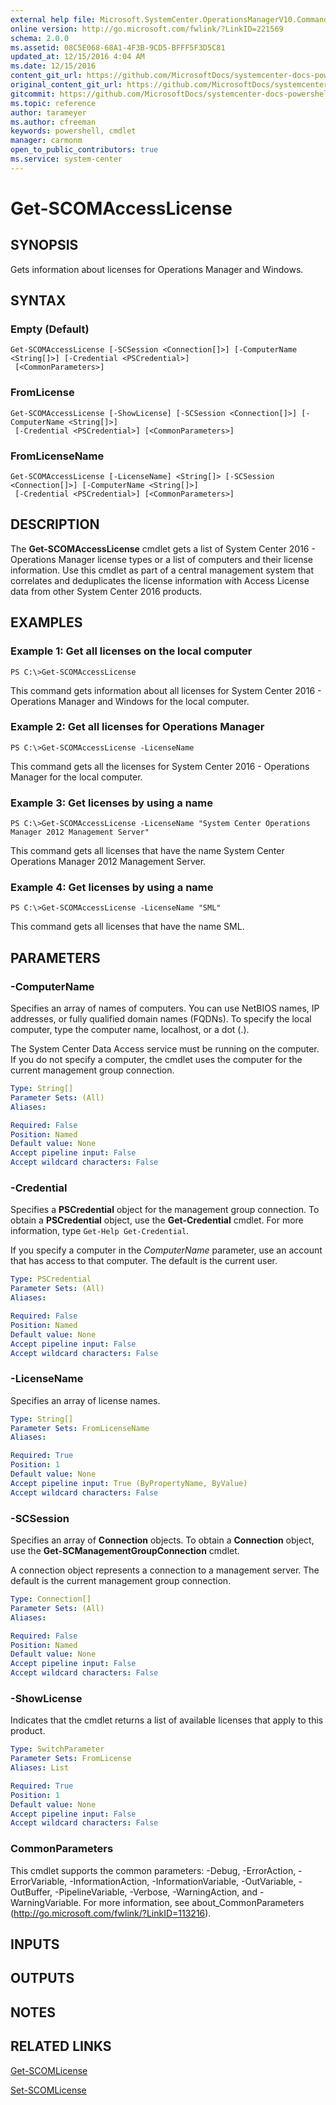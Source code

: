 ```yaml
---
external help file: Microsoft.SystemCenter.OperationsManagerV10.Commands.dll-Help.xml
online version: http://go.microsoft.com/fwlink/?LinkID=221569
schema: 2.0.0
ms.assetid: 08C5E068-68A1-4F3B-9CD5-BFFF5F3D5C81
updated_at: 12/15/2016 4:04 AM
ms.date: 12/15/2016
content_git_url: https://github.com/MicrosoftDocs/systemcenter-docs-powershell/blob/master/systemcenter-cmdlets/SystemCenter2016/OperationsManager/vlatest/Get-SCOMAccessLicense.md
original_content_git_url: https://github.com/MicrosoftDocs/systemcenter-docs-powershell/blob/master/systemcenter-cmdlets/SystemCenter2016/OperationsManager/vlatest/Get-SCOMAccessLicense.md
gitcommit: https://github.com/MicrosoftDocs/systemcenter-docs-powershell/blob/7df4508c7b907a214e6a8eca76037b06065ef078/systemcenter-cmdlets/SystemCenter2016/OperationsManager/vlatest/Get-SCOMAccessLicense.md
ms.topic: reference
author: tarameyer
ms.author: cfreeman
keywords: powershell, cmdlet
manager: carmonm
open_to_public_contributors: true
ms.service: system-center
---
```


# Get-SCOMAccessLicense

## SYNOPSIS
Gets information about licenses for Operations Manager and Windows.

## SYNTAX

### Empty (Default)
```
Get-SCOMAccessLicense [-SCSession <Connection[]>] [-ComputerName <String[]>] [-Credential <PSCredential>]
 [<CommonParameters>]
```

### FromLicense
```
Get-SCOMAccessLicense [-ShowLicense] [-SCSession <Connection[]>] [-ComputerName <String[]>]
 [-Credential <PSCredential>] [<CommonParameters>]
```

### FromLicenseName
```
Get-SCOMAccessLicense [-LicenseName] <String[]> [-SCSession <Connection[]>] [-ComputerName <String[]>]
 [-Credential <PSCredential>] [<CommonParameters>]
```

## DESCRIPTION
The **Get-SCOMAccessLicense** cmdlet gets a list of System Center 2016 - Operations Manager license types or a list of computers and their license information.
Use this cmdlet as part of a central management system that correlates and deduplicates the license information with Access License data from other System Center 2016 products.

## EXAMPLES

### Example 1: Get all licenses on the local computer
```
PS C:\>Get-SCOMAccessLicense
```

This command gets information about all licenses for System Center 2016 - Operations Manager and Windows for the local computer.

### Example 2: Get all licenses for Operations Manager
```
PS C:\>Get-SCOMAccessLicense -LicenseName
```

This command gets all the licenses for System Center 2016 - Operations Manager for the local computer.

### Example 3: Get licenses by using a name
```
PS C:\>Get-SCOMAccessLicense -LicenseName "System Center Operations Manager 2012 Management Server"
```

This command gets all licenses that have the name System Center Operations Manager 2012 Management Server.

### Example 4: Get licenses by using a name
```
PS C:\>Get-SCOMAccessLicense -LicenseName "SML"
```

This command gets all licenses that have the name SML.

## PARAMETERS

### -ComputerName
Specifies an array of names of computers.
You can use NetBIOS names, IP addresses, or fully qualified domain names (FQDNs).
To specify the local computer, type the computer name, localhost, or a dot (.).

The System Center Data Access service must be running on the computer.
If you do not specify a computer, the cmdlet uses the computer for the current management group connection.

```yaml
Type: String[]
Parameter Sets: (All)
Aliases: 

Required: False
Position: Named
Default value: None
Accept pipeline input: False
Accept wildcard characters: False
```

### -Credential
Specifies a **PSCredential** object for the management group connection.
To obtain a **PSCredential** object, use the **Get-Credential** cmdlet.
For more information, type `Get-Help Get-Credential`.

If you specify a computer in the *ComputerName* parameter, use an account that has access to that computer.
The default is the current user.

```yaml
Type: PSCredential
Parameter Sets: (All)
Aliases: 

Required: False
Position: Named
Default value: None
Accept pipeline input: False
Accept wildcard characters: False
```

### -LicenseName
Specifies an array of license names.

```yaml
Type: String[]
Parameter Sets: FromLicenseName
Aliases: 

Required: True
Position: 1
Default value: None
Accept pipeline input: True (ByPropertyName, ByValue)
Accept wildcard characters: False
```

### -SCSession
Specifies an array of **Connection** objects.
To obtain a **Connection** object, use the **Get-SCManagementGroupConnection** cmdlet.

A connection object represents a connection to a management server.
The default is the current management group connection.

```yaml
Type: Connection[]
Parameter Sets: (All)
Aliases: 

Required: False
Position: Named
Default value: None
Accept pipeline input: False
Accept wildcard characters: False
```

### -ShowLicense
Indicates that the cmdlet returns a list of available licenses that apply to this product.

```yaml
Type: SwitchParameter
Parameter Sets: FromLicense
Aliases: List

Required: True
Position: 1
Default value: None
Accept pipeline input: False
Accept wildcard characters: False
```

### CommonParameters
This cmdlet supports the common parameters: -Debug, -ErrorAction, -ErrorVariable, -InformationAction, -InformationVariable, -OutVariable, -OutBuffer, -PipelineVariable, -Verbose, -WarningAction, and -WarningVariable. For more information, see about_CommonParameters (http://go.microsoft.com/fwlink/?LinkID=113216).

## INPUTS

## OUTPUTS

## NOTES

## RELATED LINKS

[Get-SCOMLicense](xref:SystemCenter2016/OperationsManager/vlatest/Get-SCOMLicense.md)

[Set-SCOMLicense](xref:SystemCenter2016/OperationsManager/vlatest/Set-SCOMLicense.md)

